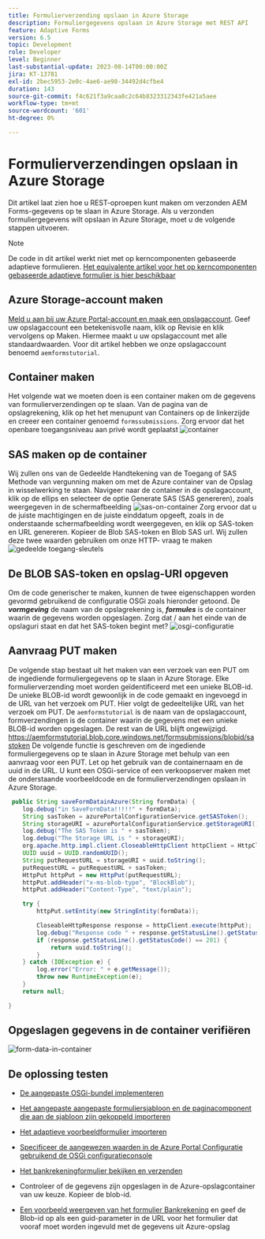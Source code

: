 ```yaml
---
title: Formulierverzending opslaan in Azure Storage
description: Formuliergegevens opslaan in Azure Storage met REST API
feature: Adaptive Forms
version: 6.5
topic: Development
role: Developer
level: Beginner
last-substantial-update: 2023-08-14T00:00:00Z
jira: KT-13781
exl-id: 2bec5953-2e0c-4ae6-ae98-34492d4cfbe4
duration: 143
source-git-commit: f4c621f3a9caa8c2c64b8323312343fe421a5aee
workflow-type: tm+mt
source-wordcount: '601'
ht-degree: 0%

---
```


# Formulierverzendingen opslaan in Azure Storage

Dit artikel laat zien hoe u REST-oproepen kunt maken om verzonden AEM Forms-gegevens op te slaan in Azure Storage.
Als u verzonden formuliergegevens wilt opslaan in Azure Storage, moet u de volgende stappen uitvoeren.

>[!NOTE]
>De code in dit artikel werkt niet met op kerncomponenten gebaseerde adaptieve formulieren. [Het equivalente artikel voor het op kerncomponenten gebaseerde adaptieve formulier is hier beschikbaar](https://experienceleague.adobe.com/docs/experience-manager-learn/forms/prefill-form-with-data-attachments/introduction.html?lang=en)


## Azure Storage-account maken

[Meld u aan bij uw Azure Portal-account en maak een opslagaccount](https://learn.microsoft.com/en-us/azure/storage/common/storage-account-create?tabs=azure-portal#create-a-storage-account-1). Geef uw opslagaccount een betekenisvolle naam, klik op Revisie en klik vervolgens op Maken. Hiermee maakt u uw opslagaccount met alle standaardwaarden. Voor dit artikel hebben we onze opslagaccount benoemd `aemformstutorial`.


## Container maken

Het volgende wat we moeten doen is een container maken om de gegevens van formulierverzendingen op te slaan.
Van de pagina van de opslagrekening, klik op het het menupunt van Containers op de linkerzijde en creeer een container genoemd `formssubmissions`. Zorg ervoor dat het openbare toegangsniveau aan privé wordt geplaatst
![container](./assets/new-container.png)

## SAS maken op de container

Wij zullen ons van de Gedeelde Handtekening van de Toegang of SAS Methode van vergunning maken om met de Azure container van de Opslag in wisselwerking te staan.
Navigeer naar de container in de opslagaccount, klik op de ellips en selecteer de optie Generate SAS (SAS genereren), zoals weergegeven in de schermafbeelding
![sas-on-container](./assets/sas-on-container.png)
Zorg ervoor dat u de juiste machtigingen en de juiste einddatum opgeeft, zoals in de onderstaande schermafbeelding wordt weergegeven, en klik op SAS-token en URL genereren. Kopieer de Blob SAS-token en Blob SAS url. Wij zullen deze twee waarden gebruiken om onze HTTP- vraag te maken
![gedeelde toegang-sleutels](./assets/shared-access-signature.png)


## De BLOB SAS-token en opslag-URI opgeven

Om de code generischer te maken, kunnen de twee eigenschappen worden gevormd gebruikend de configuratie OSGi zoals hieronder getoond. De _**vormgeving**_ de naam van de opslagrekening is, _**formules**_ is de container waarin de gegevens worden opgeslagen.
Zorg dat / aan het einde van de opslaguri staat en dat het SAS-token begint met?
![osgi-configuratie](./assets/azure-portal-osgi-configuration.png)


## Aanvraag PUT maken

De volgende stap bestaat uit het maken van een verzoek van een PUT om de ingediende formuliergegevens op te slaan in Azure Storage. Elke formulierverzending moet worden geïdentificeerd met een unieke BLOB-id. De unieke BLOB-id wordt gewoonlijk in de code gemaakt en ingevoegd in de URL van het verzoek om PUT.
Hier volgt de gedeeltelijke URL van het verzoek om PUT. De `aemformstutorial` is de naam van de opslagaccount, formverzendingen is de container waarin de gegevens met een unieke BLOB-id worden opgeslagen. De rest van de URL blijft ongewijzigd.
https://aemformstutorial.blob.core.windows.net/formsubmissions/blobid/sastoken De volgende functie is geschreven om de ingediende formuliergegevens op te slaan in Azure Storage met behulp van een aanvraag voor een PUT. Let op het gebruik van de containernaam en de uuid in de URL. U kunt een OSGi-service of een verkoopserver maken met de onderstaande voorbeeldcode en de formulierverzendingen opslaan in Azure Storage.

```java
 public String saveFormDatainAzure(String formData) {
    log.debug("in SaveFormData!!!!!" + formData);
    String sasToken = azurePortalConfigurationService.getSASToken();
    String storageURI = azurePortalConfigurationService.getStorageURI();
    log.debug("The SAS Token is " + sasToken);
    log.debug("The Storage URL is " + storageURI);
    org.apache.http.impl.client.CloseableHttpClient httpClient = HttpClientBuilder.create().build();
    UUID uuid = UUID.randomUUID();
    String putRequestURL = storageURI + uuid.toString();
    putRequestURL = putRequestURL + sasToken;
    HttpPut httpPut = new HttpPut(putRequestURL);
    httpPut.addHeader("x-ms-blob-type", "BlockBlob");
    httpPut.addHeader("Content-Type", "text/plain");

    try {
        httpPut.setEntity(new StringEntity(formData));

        CloseableHttpResponse response = httpClient.execute(httpPut);
        log.debug("Response code " + response.getStatusLine().getStatusCode());
        if (response.getStatusLine().getStatusCode() == 201) {
            return uuid.toString();
        }
    } catch (IOException e) {
        log.error("Error: " + e.getMessage());
        throw new RuntimeException(e);
    }
    return null;

}
```

## Opgeslagen gegevens in de container verifiëren

![form-data-in-container](./assets/form-data-in-container.png)

## De oplossing testen

* [De aangepaste OSGi-bundel implementeren](./assets/SaveAndFetchFromAzure.core-1.0.0-SNAPSHOT.jar)

* [Het aangepaste aangepaste formuliersjabloon en de paginacomponent die aan de sjabloon zijn gekoppeld importeren](./assets/store-and-fetch-from-azure.zip)

* [Het adaptieve voorbeeldformulier importeren](./assets/bank-account-sample-form.zip)

* [Specificeer de aangewezen waarden in de Azure Portal Configuratie gebruikend de OSGi configuratieconsole](https://experienceleague.adobe.com/docs/experience-manager-learn/forms/some-useful-integrations/store-form-data-in-azure-storage.html?lang=en#provide-the-blob-sas-token-and-storage-uri)

* [Het bankrekeningformulier bekijken en verzenden](http://localhost:4502/content/dam/formsanddocuments/azureportalstorage/bankaccount/jcr:content?wcmmode=disabled)

* Controleer of de gegevens zijn opgeslagen in de Azure-opslagcontainer van uw keuze. Kopieer de blob-id.
* [Een voorbeeld weergeven van het formulier Bankrekening](http://localhost:4502/content/dam/formsanddocuments/azureportalstorage/bankaccount/jcr:content?wcmmode=disabled&amp;guid=dba8ac0b-8be6-41f2-9929-54f627a649f6) en geef de Blob-id op als een guid-parameter in de URL voor het formulier dat vooraf moet worden ingevuld met de gegevens uit Azure-opslag

